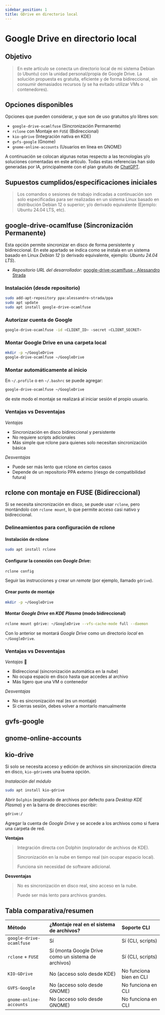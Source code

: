 ```yaml
---
sidebar_position: 1
title: GDrive en directorio local 
---
```


# Google Drive en directorio local

## Objetivo 

> En este artículo se conecta un directorio local de mi sistema Debian (o Ubuntu) con la unidad personal/propia de Google Drive. La solución propuesta es gratuita, eficiente y de forma bidireccional, sin consumir demasiados recursos (y se ha evitado utilizar VMs o contenedores).

## Opciones disponibles

Opciones que pueden considerar, y que son de uso gratuitos y/o libres son:

- `google-drive-ocamlfuse` (Sincronización Permanente)
- `rclone` con Montaje en `FUSE` (Bidireccional)
- `kio-gdrive`  (Integración nativa en KDE)
- `gvfs-google` (Gnome)
- `gnome-online-accounts` (Usuarios en línea en GNOME)

A continuación se colocan algunas notas respecto a las tecnologías y/o soluciones comentadas en este artículo. Todas estas referencias han sido generadas por IA, principalmente con el plan gratuito de [ChatGPT][chatgpt-url].

[chatgpt-url]:https://chatgpt.com

## Supuestos cumplidos/especificaciones iniciales

> Los comandos o sesiones de trabajo indicadas a continuación son solo especificadas para ser realizadas en un sistema Linux basado en distribución Debian 12 o superior; y/o derivado equivalente (Ejemplo: Ubuntu 24.04 LTS, etc).

## google-drive-ocamlfuse (Sincronización Permanente)
 
Esta opción permite sincronizar en disco de forma persistente y bidireccional. En este apartado se indica como se instala en un sistema basado en Linux _Debian 12_ (o derivado equivalente, ejemplo: _Ubuntu 24.04 LTS_).

- _Repositorio URL del desarrollador:_ [google-drive-ocamlfuse - Alessandro Strada](https://launchpad.net/~alessandro-strada/+archive/ubuntu/ppa)


### Instalación (desde repositorio)

```bash
sudo add-apt-repository ppa:alessandro-strada/ppa
sudo apt update
sudo apt install google-drive-ocamlfuse
```

### Autorizar cuenta de Google

```bash
google-drive-ocamlfuse -id <CLIENT_ID> -secret <CLIENT_SECRET>
```

### Montar Google Drive en una carpeta local

```bash
mkdir -p ~/GoogleDrive
google-drive-ocamlfuse ~/GoogleDrive
```

### Montar automáticamente al inicio

En `~/.profile` o en `~/.bashrc` se puede agregar:

```bash
google-drive-ocamlfuse ~/GoogleDrive
```

de este modo el montaje se realizará al iniciar sesión el propio usuario.

### Ventajas vs Desventajas

_Ventajas_

- Sincronización en disco bidireccional y persistente 
- No requiere scripts adicionales
- Más simple que rclone para quienes solo necesitan sincronización básica

_Desventajas_

- Puede ser más lento que rclone en ciertos casos
- Depende de un repositorio PPA externo (riesgo de compatibilidad futura)

## rclone con montaje en FUSE (Bidireccional)

Si se necesita sincronización en disco, se puede usar `rclone`, pero montándolo con `rclone mount`, lo que permite acceso casi nativo y bidireccional.

### Delineamientos para configuración de rclone

#### Instalación de rclone

```bash
sudo apt install rclone
```

#### Configurar la conexión con _Google Drive_:

```bash
rclone config
```

Seguir las instrucciones y crear un _remote_ (por ejemplo, llamado `gdrive`).

#### Crear punto de montaje

```bash
mkdir -p ~/GoogleDrive
```

#### Montar _Google Drive_ en _KDE Plasma_ (modo bidireccional)

```bash
rclone mount gdrive: ~/GoogleDrive --vfs-cache-mode full --daemon
```

Con lo anterior se montará _Google Drive_ como un directorio _local_ en `~/GoogleDrive`.

### Ventajas vs Desventajas

_Ventajas_ 🚀

- Bidireccional (sincronización automática en la nube)
- No ocupa espacio en disco hasta que accedes al archivo
- Más ligero que una VM o contenedor

_Desventajas_

- No es sincronización real (es un montaje)
- Si cierras sesión, debes volver a montarlo manualmente

## gvfs-google

## gnome-online-accounts

## kio-drive

Si solo se necesita acceso y edición de archivos sin sincronización directa en disco, `kio-gdrive`es una buena opción.

_Instalación del módulo_

```bash
sudo apt install kio-gdrive
```

Abrir `Dolphin` (explorado de archivos por defecto para _Desktop KDE Plasma_) y en la barra de direcciones escribir:

```bash
gdrive:/
```

Agregar la cuenta de _Google Drive_ y se accede a los archivos como si fuera una carpeta de red.

**Ventajas**

> Integración directa con Dolphin (explorador de archivos de KDE).
>
> Sincronización en la nube en tiempo real (sin ocupar espacio local).
>
> Funciona sin necesidad de software adicional.
>

**Desventajas**

> No es sincronización en disco real, sino acceso en la nube.
>
> Puede ser más lento para archivos grandes.


## Tabla comparativa/resumen

| Método| ¿Montaje real en el sistema de archivos?| Soporte CLI|
| :--| :--| :--|
| `google-drive-ocamlfuse`| Sí| Sí (CLI, scripts)|
| `rclone` + `FUSE`| Sí (monta Google Drive como un sistema de archivos)| Sí (CLI, scripts)|
| `KIO-GDrive`| No (acceso solo desde KDE)| No funciona bien en CLI|
| `GVFS-Google`| No  (acceso solo desde GNOME)| No funciona en CLI|
| `gnome-online-accounts`| No (acceso solo desde GNOME)| No funciona en CLI|
